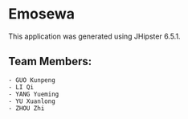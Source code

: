# Emosewa
This application was generated using JHipster 6.5.1.

## Team Members:
    - GUO Kunpeng
    - LI Qi
    - YANG Yueming
    - YU Xuanlong
    - ZHOU Zhi


